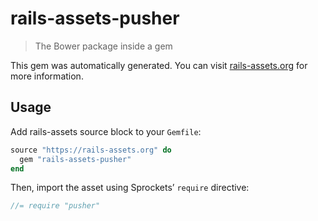 # rails-assets-pusher

> The Bower package inside a gem

This gem was automatically generated. You can visit [rails-assets.org](https://rails-assets.org) for more information.

## Usage

Add rails-assets source block to your `Gemfile`:

```ruby
source "https://rails-assets.org" do
  gem "rails-assets-pusher"
end

```

Then, import the asset using Sprockets’ `require` directive:

```js
//= require "pusher"
```
